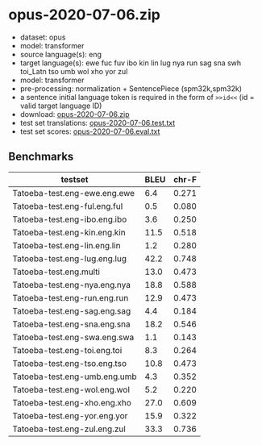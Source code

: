 # opus-2020-07-06.zip

* dataset: opus
* model: transformer
* source language(s): eng
* target language(s): ewe fuc fuv ibo kin lin lug nya run sag sna swh toi_Latn tso umb wol xho yor zul
* model: transformer
* pre-processing: normalization + SentencePiece (spm32k,spm32k)
* a sentence initial language token is required in the form of `>>id<<` (id = valid target language ID)
* download: [opus-2020-07-06.zip](https://object.pouta.csc.fi/Tatoeba-MT-models/eng-alv/opus-2020-07-06.zip)
* test set translations: [opus-2020-07-06.test.txt](https://object.pouta.csc.fi/Tatoeba-MT-models/eng-alv/opus-2020-07-06.test.txt)
* test set scores: [opus-2020-07-06.eval.txt](https://object.pouta.csc.fi/Tatoeba-MT-models/eng-alv/opus-2020-07-06.eval.txt)

## Benchmarks

| testset               | BLEU  | chr-F |
|-----------------------|-------|-------|
| Tatoeba-test.eng-ewe.eng.ewe 	| 6.4 	| 0.271 |
| Tatoeba-test.eng-ful.eng.ful 	| 0.5 	| 0.080 |
| Tatoeba-test.eng-ibo.eng.ibo 	| 3.6 	| 0.250 |
| Tatoeba-test.eng-kin.eng.kin 	| 11.5 	| 0.518 |
| Tatoeba-test.eng-lin.eng.lin 	| 1.2 	| 0.280 |
| Tatoeba-test.eng-lug.eng.lug 	| 42.2 	| 0.748 |
| Tatoeba-test.eng.multi 	| 13.0 	| 0.473 |
| Tatoeba-test.eng-nya.eng.nya 	| 18.8 	| 0.588 |
| Tatoeba-test.eng-run.eng.run 	| 12.9 	| 0.473 |
| Tatoeba-test.eng-sag.eng.sag 	| 4.4 	| 0.184 |
| Tatoeba-test.eng-sna.eng.sna 	| 18.2 	| 0.546 |
| Tatoeba-test.eng-swa.eng.swa 	| 1.1 	| 0.143 |
| Tatoeba-test.eng-toi.eng.toi 	| 8.3 	| 0.264 |
| Tatoeba-test.eng-tso.eng.tso 	| 10.8 	| 0.473 |
| Tatoeba-test.eng-umb.eng.umb 	| 4.3 	| 0.352 |
| Tatoeba-test.eng-wol.eng.wol 	| 5.2 	| 0.220 |
| Tatoeba-test.eng-xho.eng.xho 	| 27.0 	| 0.609 |
| Tatoeba-test.eng-yor.eng.yor 	| 15.9 	| 0.322 |
| Tatoeba-test.eng-zul.eng.zul 	| 33.3 	| 0.736 |

